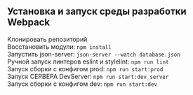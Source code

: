 ## Установка и запуск среды разработки Webpack

Клонировать репозиторий  
Восстановить модули: `npm install`  
Запустить json-server: `json-server --watch database.json`  
Ручной запуск линтеров eslint и stylelint: `npm run lint`   
Запуск сборки с конфигом prod: `npm run start:prod`  
Запуск СЕРВЕРА DevServer: `npm run start:dev_server`  
Запуск сборки с конфигом dev: `npm run start:dev`  
 
